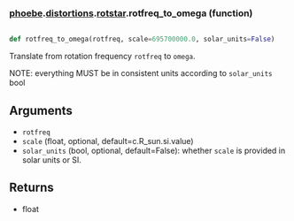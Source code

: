 ### [phoebe](phoebe.md).[distortions](phoebe.distortions.md).[rotstar](phoebe.distortions.rotstar.md).rotfreq_to_omega (function)


```py

def rotfreq_to_omega(rotfreq, scale=695700000.0, solar_units=False)

```



Translate from rotation frequency `rotfreq` to `omega`.

NOTE: everything MUST be in consistent units according to `solar_units` bool

Arguments
----------
* `rotfreq`
* `scale` (float, optional, default=c.R_sun.si.value)
* `solar_units` (bool, optional, default=False): whether `scale` is provided
    in solar units or SI.

Returns
---------
* float


